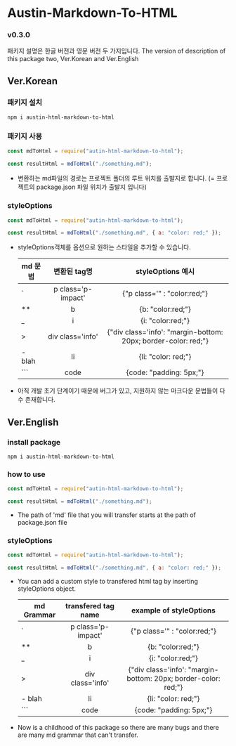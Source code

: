 # Austin-Markdown-To-HTML

### v0.3.0

패키지 설명은 한글 버전과 영문 버전 두 가지입니다.
The version of description of this package two, Ver.Korean and Ver.English

## Ver.Korean

### 패키지 설치

```shell
npm i austin-html-markdown-to-html
```

### 패키지 사용

```javascript
const mdToHtml = require("autin-html-markdown-to-html");

const resultHtml = mdToHtml("./something.md");
```

- 변환하는 md파일의 경로는 프로젝트 폴더의 루트 위치를 출발지로 합니다. (= 프로젝트의 package.json 파일 위치가 출발지 입니다)

### styleOptions

```javascript
const mdToHtml = require("autin-html-markdown-to-html");

const resultHtml = mdToHtml("./something.md", { a: "color: red;" });
```

- styleOptions객체를 옵션으로 원하는 스타일을 추가할 수 있습니다.

  | md 문법 |    변환된 tag명    |                       styleOptions 예시                        |
  | ------- | :----------------: | :------------------------------------------------------------: |
  | `       | p class='p-impact' |                  {"p class='" : "color:red;"}                  |
  | \*\*    |         b          |                       {b: "color:red;"}                        |
  | \_      |         i          |                       {i: "color:red;"}                        |
  | >       |  div class='info'  | {"div class='info': "margin-bottom: 20px; border-color: red;"} |
  | - blah  |         li         |                      {li: "color: red;"}                       |
  | ```     |        code        |                    {code: "padding: 5px;"}                     |

>

- 아직 개발 초기 단계이기 때문에 버그가 있고, 지원하지 않는 마크다운 문법들이 다수 존재합니다.

## Ver.English

### install package

```shell
npm i austin-html-markdown-to-html
```

### how to use

```javascript
const mdToHtml = require("autin-html-markdown-to-html");

const resultHtml = mdToHtml("./something.md");
```

- The path of 'md' file that you will transfer starts at the path of package.json file

### styleOptions

```javascript
const mdToHtml = require("autin-html-markdown-to-html");

const resultHtml = mdToHtml("./something.md", { a: "color: red;" });
```

- You can add a custom style to transfered html tag by inserting styleOptions object.

  | md Grammar | transfered tag name |                    example of styleOptions                     |
  | ---------- | :-----------------: | :------------------------------------------------------------: |
  | `          | p class='p-impact'  |                  {"p class='" : "color:red;"}                  |
  | \*\*       |          b          |                       {b: "color:red;"}                        |
  | \_         |          i          |                       {i: "color:red;"}                        |
  | >          |  div class='info'   | {"div class='info': "margin-bottom: 20px; border-color: red;"} |
  | - blah     |         li          |                      {li: "color: red;"}                       |
  | ```        |        code         |                    {code: "padding: 5px;"}                     |

>

- Now is a childhood of this package so there are many bugs and there are many md grammar that can't transfer.
